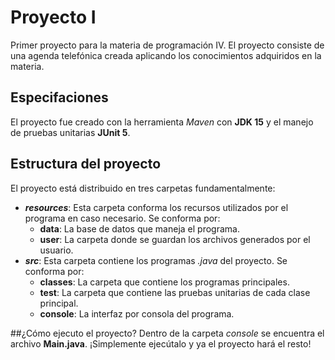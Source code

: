 # Proyecto I
Primer proyecto para la materia de programación IV. El proyecto consiste de una agenda telefónica creada aplicando los conocimientos adquiridos en la materia.

## Especifaciones
El proyecto fue creado con la herramienta _Maven_ con __JDK 15__ y el manejo de pruebas unitarias __JUnit 5__.

## Estructura del proyecto
El proyecto está distribuido en tres carpetas fundamentalmente:
* ___resources___:
    Esta carpeta conforma los recursos utilizados por el programa en caso necesario. Se conforma por:
    * __data__:
        La base de datos que maneja el programa.
    * __user__:
        La carpeta donde se guardan los archivos generados por el usuario.
* ___src___:
    Esta carpeta contiene los programas _.java_ del proyecto. Se conforma por:
    * __classes__:
        La carpeta que contiene los programas principales.
    * __test__: La carpeta que contiene las pruebas unitarias de cada clase principal.
    * __console__: La interfaz por consola del programa.

##¿Cómo ejecuto el proyecto?
Dentro de la carpeta _console_ se encuentra el archivo __Main.java__. ¡Simplemente ejecútalo y ya el proyecto hará el resto!
